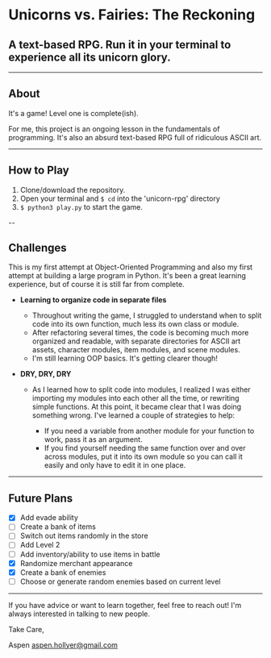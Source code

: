 # Unicorns vs. Fairies: The Reckoning

## A text-based RPG. Run it in your terminal to experience all its unicorn glory.

--------------------------------------------------------------------------------

## About

It's a game! Level one is complete(ish).

For me, this project is an ongoing lesson in the fundamentals of programming. It's also an absurd text-based RPG full of ridiculous ASCII art.

--------------------------------------------------------------------------------

## How to Play

1. Clone/download the repository.
2. Open your terminal and ```$ cd``` into the 'unicorn-rpg' directory
3. ```$ python3 play.py``` to start the game.

--

## Challenges

This is my first attempt at Object-Oriented Programming and also my first attempt at building a large program in Python. It's been a great learning experience, but of course it is still far from complete.

- **Learning to organize code in separate files**

  - Throughout writing the game, I struggled to understand when to split code into its own function, much less its own class or module.
  - After refactoring several times, the code is becoming much more organized and readable, with separate directories for ASCII art assets, character modules, item modules, and scene modules.
  - I'm still learning OOP basics. It's getting clearer though!

- **DRY, DRY, DRY**

  - As I learned how to split code into modules, I realized I was either importing my modules into each other all the time, or rewriting simple functions. At this point, it became clear that I was doing something wrong. I've learned a couple of strategies to help:

    - If you need a variable from another module for your function to work, pass it as an argument.
    - If you find yourself needing the same function over and over across modules, put it into its own module so you can call it easily and only have to edit it in one place.

--------------------------------------------------------------------------------

## Future Plans

- [x] Add evade ability
- [ ] Create a bank of items
- [ ] Switch out items randomly in the store
- [ ] Add Level 2
- [ ] Add inventory/ability to use items in battle
- [x] Randomize merchant appearance
- [x] Create a bank of enemies
- [ ] Choose or generate random enemies based on current level

--------------------------------------------------------------------------------

If you have advice or want to learn together, feel free to reach out! I'm always interested in talking to new people.

Take Care,

Aspen aspen.hollyer@gmail.com
